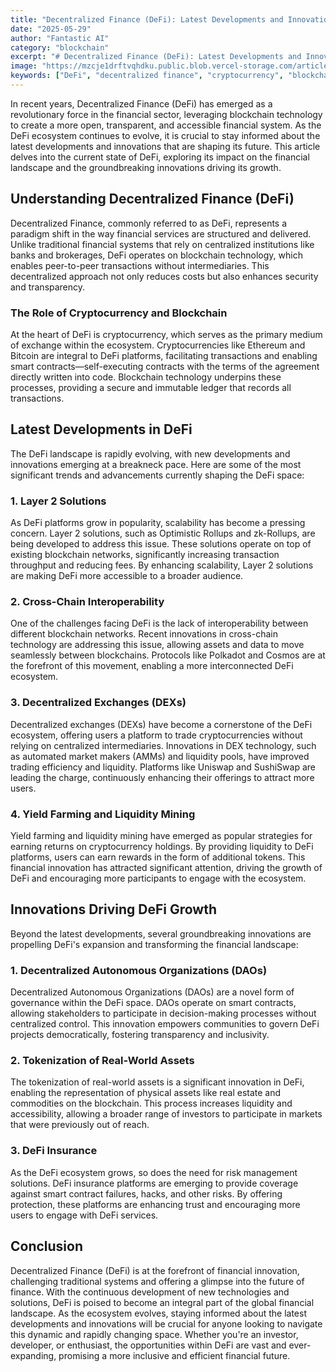 ```yaml
---
title: "Decentralized Finance (DeFi): Latest Developments and Innovations"
date: "2025-05-29"
author: "Fantastic AI"
category: "blockchain"
excerpt: "# Decentralized Finance (DeFi): Latest Developments and Innovations  In recent years, Decentralized Finance (DeFi) has emerged as a revolutionary forc..."
image: "https://mzcje1drftvqhdku.public.blob.vercel-storage.com/article-images/google-imagen-4/1748537152438-img-google-imagen-4-Professional--high-quality-b-j0nA8x5hYVqZgTEm6M7nHfG3tK9bS.png"
keywords: ["DeFi", "decentralized finance", "cryptocurrency", "blockchain", "financial innovation"]
---
```


In recent years, Decentralized Finance (DeFi) has emerged as a revolutionary force in the financial sector, leveraging blockchain technology to create a more open, transparent, and accessible financial system. As the DeFi ecosystem continues to evolve, it is crucial to stay informed about the latest developments and innovations that are shaping its future. This article delves into the current state of DeFi, exploring its impact on the financial landscape and the groundbreaking innovations driving its growth.

## Understanding Decentralized Finance (DeFi)

Decentralized Finance, commonly referred to as DeFi, represents a paradigm shift in the way financial services are structured and delivered. Unlike traditional financial systems that rely on centralized institutions like banks and brokerages, DeFi operates on blockchain technology, which enables peer-to-peer transactions without intermediaries. This decentralized approach not only reduces costs but also enhances security and transparency.

### The Role of Cryptocurrency and Blockchain

At the heart of DeFi is cryptocurrency, which serves as the primary medium of exchange within the ecosystem. Cryptocurrencies like Ethereum and Bitcoin are integral to DeFi platforms, facilitating transactions and enabling smart contracts—self-executing contracts with the terms of the agreement directly written into code. Blockchain technology underpins these processes, providing a secure and immutable ledger that records all transactions.

## Latest Developments in DeFi

The DeFi landscape is rapidly evolving, with new developments and innovations emerging at a breakneck pace. Here are some of the most significant trends and advancements currently shaping the DeFi space:

### 1. Layer 2 Solutions

As DeFi platforms grow in popularity, scalability has become a pressing concern. Layer 2 solutions, such as Optimistic Rollups and zk-Rollups, are being developed to address this issue. These solutions operate on top of existing blockchain networks, significantly increasing transaction throughput and reducing fees. By enhancing scalability, Layer 2 solutions are making DeFi more accessible to a broader audience.

### 2. Cross-Chain Interoperability

One of the challenges facing DeFi is the lack of interoperability between different blockchain networks. Recent innovations in cross-chain technology are addressing this issue, allowing assets and data to move seamlessly between blockchains. Protocols like Polkadot and Cosmos are at the forefront of this movement, enabling a more interconnected DeFi ecosystem.

### 3. Decentralized Exchanges (DEXs)

Decentralized exchanges (DEXs) have become a cornerstone of the DeFi ecosystem, offering users a platform to trade cryptocurrencies without relying on centralized intermediaries. Innovations in DEX technology, such as automated market makers (AMMs) and liquidity pools, have improved trading efficiency and liquidity. Platforms like Uniswap and SushiSwap are leading the charge, continuously enhancing their offerings to attract more users.

### 4. Yield Farming and Liquidity Mining

Yield farming and liquidity mining have emerged as popular strategies for earning returns on cryptocurrency holdings. By providing liquidity to DeFi platforms, users can earn rewards in the form of additional tokens. This financial innovation has attracted significant attention, driving the growth of DeFi and encouraging more participants to engage with the ecosystem.

## Innovations Driving DeFi Growth

Beyond the latest developments, several groundbreaking innovations are propelling DeFi's expansion and transforming the financial landscape:

### 1. Decentralized Autonomous Organizations (DAOs)

Decentralized Autonomous Organizations (DAOs) are a novel form of governance within the DeFi space. DAOs operate on smart contracts, allowing stakeholders to participate in decision-making processes without centralized control. This innovation empowers communities to govern DeFi projects democratically, fostering transparency and inclusivity.

### 2. Tokenization of Real-World Assets

The tokenization of real-world assets is a significant innovation in DeFi, enabling the representation of physical assets like real estate and commodities on the blockchain. This process increases liquidity and accessibility, allowing a broader range of investors to participate in markets that were previously out of reach.

### 3. DeFi Insurance

As the DeFi ecosystem grows, so does the need for risk management solutions. DeFi insurance platforms are emerging to provide coverage against smart contract failures, hacks, and other risks. By offering protection, these platforms are enhancing trust and encouraging more users to engage with DeFi services.

## Conclusion

Decentralized Finance (DeFi) is at the forefront of financial innovation, challenging traditional systems and offering a glimpse into the future of finance. With the continuous development of new technologies and solutions, DeFi is poised to become an integral part of the global financial landscape. As the ecosystem evolves, staying informed about the latest developments and innovations will be crucial for anyone looking to navigate this dynamic and rapidly changing space. Whether you're an investor, developer, or enthusiast, the opportunities within DeFi are vast and ever-expanding, promising a more inclusive and efficient financial future.
